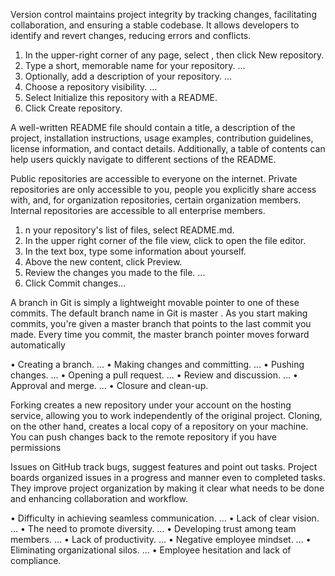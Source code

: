 Version control maintains project integrity by tracking changes, facilitating collaboration, and ensuring a stable codebase. It allows developers to identify and revert changes, reducing errors and conflicts.

1.	In the upper-right corner of any page, select , then click New repository.
2.	Type a short, memorable name for your repository. ...
3.	Optionally, add a description of your repository. ...
4.	Choose a repository visibility. ...
5.	Select Initialize this repository with a README.
6.	Click Create repository.

A well-written README file should contain a title, a description of the project, installation instructions, usage examples, contribution guidelines, license information, and contact details. Additionally, a table of contents can help users quickly navigate to different sections of the README.

Public repositories are accessible to everyone on the internet. Private repositories are only accessible to you, people you explicitly share access with, and, for organization repositories, certain organization members. Internal repositories are accessible to all enterprise members.
1.	n your repository's list of files, select README.md.
2.	In the upper right corner of the file view, click to open the file editor.
3.	In the text box, type some information about yourself.
4.	Above the new content, click Preview.
5.	Review the changes you made to the file. ...
6.	Click Commit changes...

A branch in Git is simply a lightweight movable pointer to one of these commits. The default branch name in Git is master . As you start making commits, you're given a master branch that points to the last commit you made. Every time you commit, the master branch pointer moves forward automatically

•	Creating a branch. ...
•	Making changes and committing. ...
•	Pushing changes. ...
•	Opening a pull request. ...
•	Review and discussion. ...
•	Approval and merge. ...
•	Closure and clean-up.


Forking creates a new repository under your account on the hosting service, allowing you to work independently of the original project. Cloning, on the other hand, creates a local copy of a repository on your machine. You can push changes back to the remote repository if you have permissions

Issues on GitHub track bugs, suggest features and point out tasks. Project boards organized issues in a progress and manner even to completed tasks. They improve project organization by making it clear what needs to be done and enhancing collaboration and workflow.

•	Difficulty in achieving seamless communication. ...
•	Lack of clear vision. ...
•	The need to promote diversity. ...
•	Developing trust among team members. ...
•	Lack of productivity. ...
•	Negative employee mindset. ...
•	Eliminating organizational silos. ...
•	Employee hesitation and lack of compliance.

